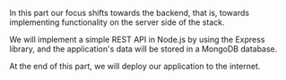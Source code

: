 In this part our focus shifts towards the backend, that is, towards implementing functionality on the server side of the stack. 

We will implement a simple REST API in Node.js by using the Express library, and the application's data will be stored in a MongoDB database. 

At the end of this part, we will deploy our application to the internet.
